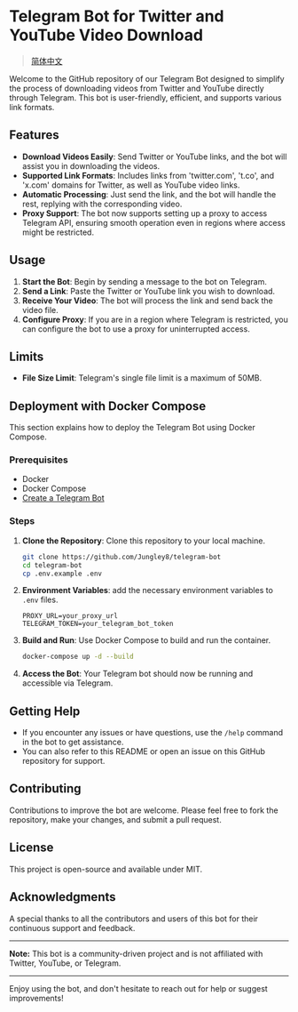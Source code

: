 # Telegram Bot for Twitter and YouTube Video Download

> [简体中文](./README_CN.md)

Welcome to the GitHub repository of our Telegram Bot designed to simplify the process of downloading videos from Twitter and YouTube directly through Telegram. This bot is user-friendly, efficient, and supports various link formats.

## Features

- **Download Videos Easily**: Send Twitter or YouTube links, and the bot will assist you in downloading the videos.
- **Supported Link Formats**: Includes links from 'twitter.com', 't.co', and 'x.com' domains for Twitter, as well as YouTube video links.
- **Automatic Processing**: Just send the link, and the bot will handle the rest, replying with the corresponding video.
- **Proxy Support**: The bot now supports setting up a proxy to access Telegram API, ensuring smooth operation even in regions where access might be restricted.


## Usage

1. **Start the Bot**: Begin by sending a message to the bot on Telegram.
2. **Send a Link**: Paste the Twitter or YouTube link you wish to download.
3. **Receive Your Video**: The bot will process the link and send back the video file.
4. **Configure Proxy**: If you are in a region where Telegram is restricted, you can configure the bot to use a proxy for uninterrupted access.

## Limits

- **File Size Limit**: Telegram's single file limit is a maximum of 50MB.


## Deployment with Docker Compose

This section explains how to deploy the Telegram Bot using Docker Compose.

### Prerequisites

- Docker
- Docker Compose
- [Create a Telegram Bot](https://core.telegram.org/bots#how-do-i-create-a-bot)

### Steps

1. **Clone the Repository**: Clone this repository to your local machine.

    ```bash
    git clone https://github.com/Jungley8/telegram-bot
    cd telegram-bot
    cp .env.example .env
    ```

2. **Environment Variables**: add the necessary environment variables to `.env` files.

    ```env
    PROXY_URL=your_proxy_url
    TELEGRAM_TOKEN=your_telegram_bot_token
    ```

3. **Build and Run**: Use Docker Compose to build and run the container.

    ```bash
    docker-compose up -d --build
    ```

4. **Access the Bot**: Your Telegram bot should now be running and accessible via Telegram.


## Getting Help

- If you encounter any issues or have questions, use the `/help` command in the bot to get assistance.
- You can also refer to this README or open an issue on this GitHub repository for support.

## Contributing

Contributions to improve the bot are welcome. Please feel free to fork the repository, make your changes, and submit a pull request.

## License

This project is open-source and available under MIT.

## Acknowledgments

A special thanks to all the contributors and users of this bot for their continuous support and feedback.

---

**Note:** This bot is a community-driven project and is not affiliated with Twitter, YouTube, or Telegram.

---

Enjoy using the bot, and don't hesitate to reach out for help or suggest improvements!

